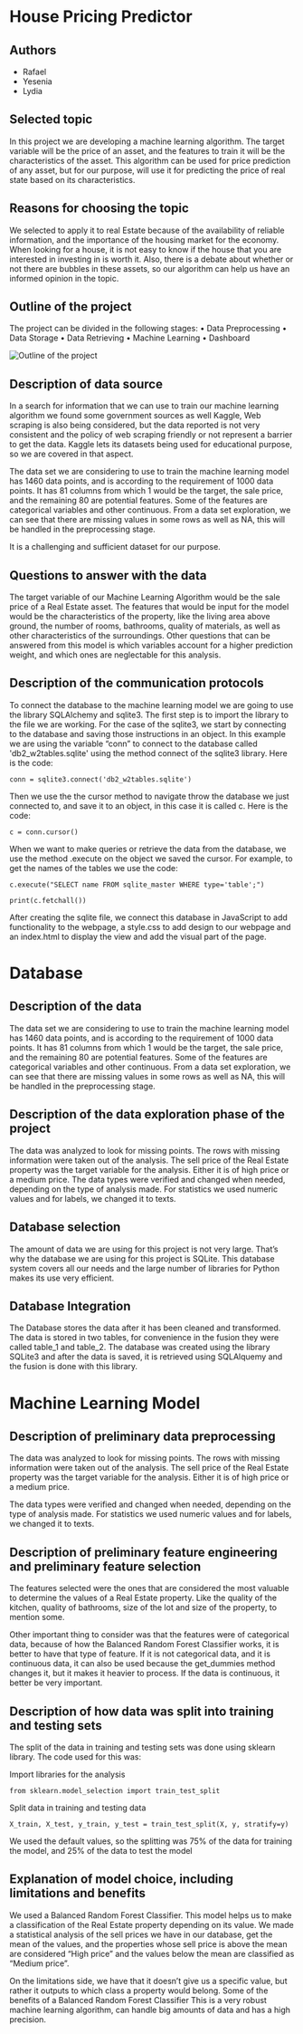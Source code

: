 # House Pricing Predictor
## Authors
- Rafael
- Yesenia
- Lydia 

## Selected topic

In this project we are developing a machine learning algorithm. The target variable will be the price of an asset, and the features to train it will be the characteristics of the asset. This algorithm can be used for price prediction of any asset, but for our purpose, will use it for predicting the price of real state based on its characteristics. 

## Reasons for choosing the topic

We selected to apply it to real Estate because of the availability of reliable information, and the importance of the housing market for the economy. When looking for a house, it is not easy to know if the house that you are interested in investing in is worth it. Also, there is a debate about whether or not there are bubbles in these assets, so our algorithm can help us have an informed opinion in the topic. 


## Outline of the project
The project can be divided in the following stages:
•	Data Preprocessing
•	Data Storage
•	Data Retrieving
•	Machine Learning 
•	Dashboard


![Outline of the project](https://user-images.githubusercontent.com/96758511/172086634-d59b14e3-1128-4275-8fe7-9032493721b1.png)



## Description of data source

In a search for information that we can use to train our machine learning algorithm we found some government sources as well Kaggle, Web scraping is also being considered, but the data reported is not very consistent and the policy of web scraping friendly or not represent a barrier to get the data. Kaggle lets its datasets being used for educational purpose, so we are covered in that aspect.  

The data set we are considering to use to train the machine learning model has 1460 data points, and is according to the requirement of 1000 data points. It has 81 columns from which 1 would be the target, the sale price, and the remaining 80 are potential features. 
Some of the features are categorical variables and other continuous. From a data set exploration, we can see that there are missing values in some rows as well as NA, this will be handled in the preprocessing stage. 

It is a challenging and sufficient dataset for our purpose. 


## Questions to answer with the data

The target variable of our Machine Learning Algorithm would be the sale price of a Real Estate asset. The features that would be input for the model would be the characteristics of the property, like the living area above ground, the number of rooms, bathrooms, quality of materials, as well as other characteristics of the surroundings. 
Other questions that can be answered from this model is which variables account for a higher prediction weight, and which ones are neglectable for this analysis. 



## Description of the communication protocols
To connect the database to the machine learning model we are going to use the library SQLAlchemy and sqlite3.  The first step is to import the library to the file we are working. For the case of the sqlite3, we start by connecting to the database and saving those instructions in an object. In this example we are using the variable “conn” to connect to the database called 'db2_w2tables.sqlite' using the method connect of the sqlite3 library. Here is the code:
```
conn = sqlite3.connect('db2_w2tables.sqlite')
```
Then we use the the cursor method to navigate throw the database we just connected to, and save it to an object, in this case it is called c. Here is the code:
```
c = conn.cursor()
```
When we want to make queries or retrieve the data from the database, we use the method .execute on the object we saved the cursor. For example, to get the names of the tables we use the code:
```
c.execute("SELECT name FROM sqlite_master WHERE type='table';")

print(c.fetchall())
```

After creating the sqlite file, we connect this database in JavaScript to add functionality to the webpage, a style.css to add design to our webpage and an index.html to display the view and add the visual part of the page.  

# Database


## Description of the data 

The data set we are considering to use to train the machine learning model has 1460 data points, and is according to the requirement of 1000 data points. It has 81 columns from which 1 would be the target, the sale price, and the remaining 80 are potential features. Some of the features are categorical variables and other continuous. From a data set exploration, we can see that there are missing values in some rows as well as NA, this will be handled in the preprocessing stage.

## Description of the data exploration phase of the project

The data was analyzed to look for missing points. The rows with missing information were taken out of the analysis. The sell price of the Real Estate property was the target variable for the analysis. Either it is of high price or a medium price.
The data types were verified and changed when needed, depending on the type of analysis made. For statistics we used numeric values and for labels, we changed it to texts. 

## Database selection 

The amount of data we are using for this project is not very large. That’s why the database we are using for this project is SQLite. This database system covers all our needs and the large number of libraries for Python makes its use very efficient. 


## Database Integration
The Database stores the data after it has been cleaned and transformed. The data is stored in two tables, for convenience in the fusion they were called table_1 and table_2. The database was created using the library SQLite3 and after the data is saved, it is retrieved using SQLAlquemy and the fusion is done with this library.


# Machine Learning Model

## Description of preliminary data preprocessing
The data was analyzed to look for missing points. The rows with missing information were taken out of the analysis. The sell price of the Real Estate property was the target variable for the analysis. Either it is of high price or a medium price.

The data types were verified and changed when needed, depending on the type of analysis made. For statistics we used numeric values and for labels, we changed it to texts. 

## Description of preliminary feature engineering and preliminary feature selection
The features selected were the ones that are considered the most valuable to determine the values of a Real Estate property. Like the quality of the kitchen, quality of bathrooms, size of the lot and size of the property, to mention some. 

Other important thing to consider was that the features were of categorical data, because of how the Balanced Random Forest Classifier works, it is better to have that type of feature. If it is not categorical data, and it is continuous data, it can also be used because the get_dummies method changes it, but it makes it heavier to process. If the data is continuous, it better be very important. 

## Description of how data was split into training and testing sets
The split of the data in training and testing sets was done using sklearn library. The code used for this was:

 Import libraries for the analysis
```
from sklearn.model_selection import train_test_split
```
 Split data in training and testing data
```
X_train, X_test, y_train, y_test = train_test_split(X, y, stratify=y)
```
We used the default values, so the splitting was 75% of the data for training the model, and 25% of the data to test the model

## Explanation of model choice, including limitations and benefits
We used a Balanced Random Forest Classifier. This model helps us to make a classification of the Real Estate property depending on its value. We made a statistical analysis of the sell prices we have in our database, get the mean of the values, and the properties whose sell price is above the mean are considered “High price” and the values below the mean are classified as “Medium price”.

On the limitations side, we have that it doesn’t give us a specific value, but rather it outputs to which class a property would belong.
Some of the benefits of a Balanced Random Forest Classifier This is a very robust machine learning algorithm, can handle big amounts of data and has a high precision. 

